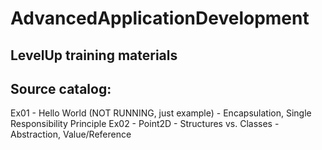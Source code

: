 # AdvancedApplicationDevelopment
LevelUp training materials
--------------------------



Source catalog:
---------------

Ex01 - Hello World (NOT RUNNING, just example) - Encapsulation, Single Responsibility Principle
Ex02 - Point2D - Structures vs. Classes - Abstraction, Value/Reference
